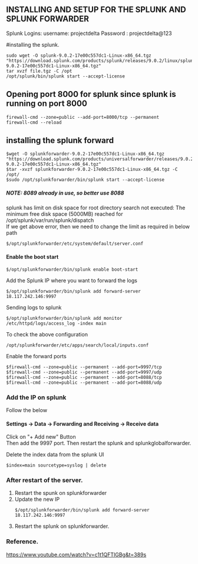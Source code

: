 ## INSTALLING AND SETUP FOR THE SPLUNK AND SPLUNK FORWARDER 
Splunk Logins: 
username: projectdelta 
Password : projectdelta@123 

#installing the splunk. 
```
sudo wget -O splunk-9.0.2-17e00c557dc1-Linux-x86_64.tgz "https://download.splunk.com/products/splunk/releases/9.0.2/linux/splunk-9.0.2-17e00c557dc1-Linux-x86_64.tgz"  
tar xvzf file.tgz -C /opt  
/opt/splunk/bin/splunk start --accept-license  
```

## Opening port 8000 for splunk since splunk is running on port 8000  
```
firewall-cmd --zone=public --add-port=8000/tcp --permanent
firewall-cmd --reload
```

## installing the splunk forward  
```
$wget -O splunkforwarder-9.0.2-17e00c557dc1-Linux-x86_64.tgz "https://download.splunk.com/products/universalforwarder/releases/9.0.2/linux/splunkforwarder-9.0.2-17e00c557dc1-Linux-x86_64.tgz"
$tar -xvzf splunkforwarder-9.0.2-17e00c557dc1-Linux-x86_64.tgz -C /opt/
$sudo /opt/splunkforwarder/bin/splunk start --accept-license
```
##### NOTE: 8089 already in use, so better use 8088
 
splunk has limit on disk space for root directory 
search not executed: The minimum free disk space (5000MB) reached for /opt/splunk/var/run/splunk/dispatch  
If we get above error, then we need to change the limit as required in below path  
```
$/opt/splunkforwarder/etc/system/default/server.conf 
```

#### Enable the boot start  
```
$/opt/splunkforwarder/bin/splunk enable boot-start
```

Add the Splunk IP where you want to forward the logs  
```
$/opt/splunkforwarder/bin/splunk add forward-server 18.117.242.146:9997
```

Sending logs to splunk  
```
$/opt/splunkforwarder/bin/splunk add monitor /etc/httpd/logs/access_log -index main
```

To check the above configuration
```
/opt/splunkforwarder/etc/apps/search/local/inputs.conf
```

Enable the forward ports  
```
$firewall-cmd --zone=public --permanent --add-port=9997/tcp  
$firewall-cmd --zone=public --permanent --add-port=9997/udp  
$firewall-cmd --zone=public --permanent --add-port=8088/tcp  
$firewall-cmd --zone=public --permanent --add-port=8088/udp  
```

### Add the IP on splunk   
Follow the below  
#### Settings -> Data -> Forwarding and Receiving -> Receive data  
Click on "+ Add new" Button  
Then add the 9997 port. 
Then restart the splunk and splunkglobalforwarder.  

Delete the index data from the splunk UI  
```
$index=main sourcetype=syslog | delete 
```

### After restart of the server.  
1. Restart the spunk on splunkforwarder  
2. Update the new IP 
    ``` 
    $/opt/splunkforwarder/bin/splunk add forward-server 18.117.242.146:9997  
    ```
3. Restart the splunk on splunkforwarder.  


### Reference.  
https://www.youtube.com/watch?v=c1t1QFTIGBg&t=389s


